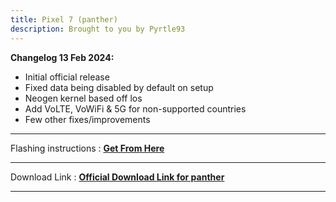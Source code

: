 ```yaml
---
title: Pixel 7 (panther)
description: Brought to you by Pyrtle93
---
```


<b>Changelog 13 Feb 2024:</b>

- Initial official release
- Fixed data being disabled by default on setup
- Neogen kernel based off los
- Add VoLTE, VoWiFi & 5G for non-supported countries
- Few other fixes/improvements

----
Flashing instructions : [**Get From Here**](panther_inst.md)

----
Download Link : [**Official Download Link for panther**](https://sourceforge.net/projects/projectmatrixx/files/Android-14/panther/)

----

